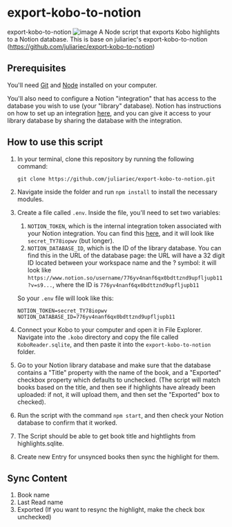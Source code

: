 # export-kobo-to-notion
export-kobo-to-notion
![image](https://github.com/gtemta/export-kobo-to-notion/assets/12581990/7d5a85d2-34dc-4e28-9c1e-782c9139300e)
A Node script that exports Kobo highlights to a Notion database. This is base on juliariec's export-kobo-to-notion (https://github.com/juliariec/export-kobo-to-notion)

## Prerequisites

You'll need [Git](https://git-scm.com/downloads) and [Node](https://nodejs.org/en/) installed on your computer.

You'll also need to configure a Notion "integration" that has access to the database you wish to use (your "library" database). Notion has instructions on how to set up an integration [here](https://developers.notion.com/docs#step-1-create-an-integration), and you can give it access to your library database by sharing the database with the integration.

## How to use this script

1. In your terminal, clone this repository by running the following command:

   ```
   git clone https://github.com/juliariec/export-kobo-to-notion.git
   ```

1. Navigate inside the folder and run `npm install` to install the necessary modules.

1. Create a file called `.env`. Inside the file, you'll need to set two variables:

   1. `NOTION_TOKEN`, which is the internal integration token associated with your Notion integration. You can find this [here](https://www.notion.so/my-integrations), and it will look like `secret_TY78iopwv` (but longer).
   2. `NOTION_DATABASE_ID`, which is the ID of the library database. You can find this in the URL of the database page: the URL will have a 32 digit ID located between your workspace name and the ? symbol: it will look like `https://www.notion.so/username/776yv4nanf6qx0bdttznd9upfljupb11?v=s9...`, where the ID is `776yv4nanf6qx0bdttznd9upfljupb11`

   So your `.env` file will look like this:

   ```
   NOTION_TOKEN=secret_TY78iopwv
   NOTION_DATABASE_ID=776yv4nanf6qx0bdttznd9upfljupb11
   ```

1. Connect your Kobo to your computer and open it in File Explorer. Navigate into the `.kobo` directory and copy the file called `KoboReader.sqlite`, and then paste it into the `export-kobo-to-notion` folder.

1. Go to your Notion library database and make sure that the database contains a "Title" property with the name of the book, and a "Exported" checkbox property which defaults to unchecked. (The script will match books based on the title, and then see if highlights have already been uploaded: if not, it will upload them, and then set the "Exported" box to checked).

1. Run the script with the command `npm start`, and then check your Notion database to confirm that it worked.
2. The Script should be able to get book title and hightlights from highlights.sqlite.
3. Create new Entry for unsynced books then sync the highlight for them.

## Sync Content
1. Book name
2. Last Read name
3. Exported (If you want to resync the highlight, make the check box unchecked)
